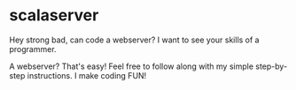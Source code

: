 # scalaserver
Hey strong bad, can code a webserver? I want to see your skills of a programmer.

A webserver? That's easy! Feel free to follow along with my simple step-by-step instructions. I make coding FUN!